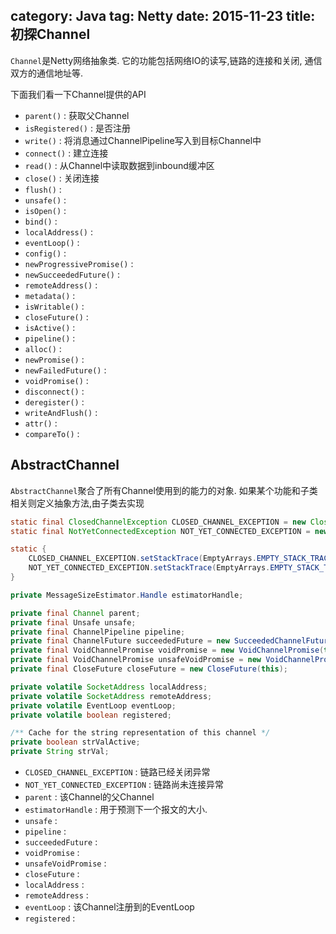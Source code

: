 category: Java
tag: Netty
date: 2015-11-23
title: 初探Channel
---
`Channel`是Netty网络抽象类. 它的功能包括网络IO的读写,链路的连接和关闭, 通信双方的通信地址等.

下面我们看一下Channel提供的API
* `parent()` : 获取父Channel
* `isRegistered()` : 是否注册
* `write()` : 将消息通过ChannelPipeline写入到目标Channel中
* `connect()` : 建立连接
* `read()` : 从Channel中读取数据到inbound缓冲区
* `close()` : 关闭连接
* `flush()` : 
* `unsafe()` : 
* `isOpen()` : 
* `bind()` : 
* `localAddress()` : 
* `eventLoop()` : 
* `config()` : 
* `newProgressivePromise()` : 
* `newSucceededFuture()` : 
* `remoteAddress()` : 
* `metadata()` : 
* `isWritable()` : 
* `closeFuture()` : 
* `isActive()` : 
* `pipeline()` : 
* `alloc()` : 
* `newPromise()` : 
* `newFailedFuture()` : 
* `voidPromise()` : 
* `disconnect()` : 
* `deregister()` : 
* `writeAndFlush()` : 
* `attr()` : 
* `compareTo()` :

## AbstractChannel
`AbstractChannel`聚合了所有Channel使用到的能力的对象. 如果某个功能和子类相关则定义抽象方法,由子类去实现
```java
static final ClosedChannelException CLOSED_CHANNEL_EXCEPTION = new ClosedChannelException();
static final NotYetConnectedException NOT_YET_CONNECTED_EXCEPTION = new NotYetConnectedException();

static {
    CLOSED_CHANNEL_EXCEPTION.setStackTrace(EmptyArrays.EMPTY_STACK_TRACE);
    NOT_YET_CONNECTED_EXCEPTION.setStackTrace(EmptyArrays.EMPTY_STACK_TRACE);
}

private MessageSizeEstimator.Handle estimatorHandle;

private final Channel parent;
private final Unsafe unsafe;
private final ChannelPipeline pipeline;
private final ChannelFuture succeededFuture = new SucceededChannelFuture(this, null);
private final VoidChannelPromise voidPromise = new VoidChannelPromise(this, true);
private final VoidChannelPromise unsafeVoidPromise = new VoidChannelPromise(this, false);
private final CloseFuture closeFuture = new CloseFuture(this);

private volatile SocketAddress localAddress;
private volatile SocketAddress remoteAddress;
private volatile EventLoop eventLoop;
private volatile boolean registered;

/** Cache for the string representation of this channel */
private boolean strValActive;
private String strVal;
```
* `CLOSED_CHANNEL_EXCEPTION` : 链路已经关闭异常
* `NOT_YET_CONNECTED_EXCEPTION` : 链路尚未连接异常
* `parent` : 该Channel的父Channel
* `estimatorHandle` : 用于预测下一个报文的大小.
* `unsafe` : 
* `pipeline` : 
* `succeededFuture` : 
* `voidPromise` : 
* `unsafeVoidPromise` : 
* `closeFuture` : 
* `localAddress` : 
* `remoteAddress` : 
* `eventLoop` : 该Channel注册到的EventLoop
* `registered` :  

